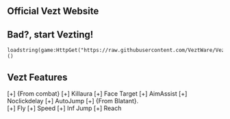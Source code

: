 ## Official Vezt Website
## Bad?, start Vezting!
```
loadstring(game:HttpGet("https://raw.githubusercontent.com/VeztWare/Vezt/main/Vezt%20V3.lua"))()
```
## Vezt Features
[+] {From combat} 
[+] Killaura
[+] Face Target
[+] AimAssist
[+] Noclickdelay
[+] AutoJump
[+] {From Blatant}.                         
[+] Fly
[+] Speed
[+] Inf Jump
[+] Reach

